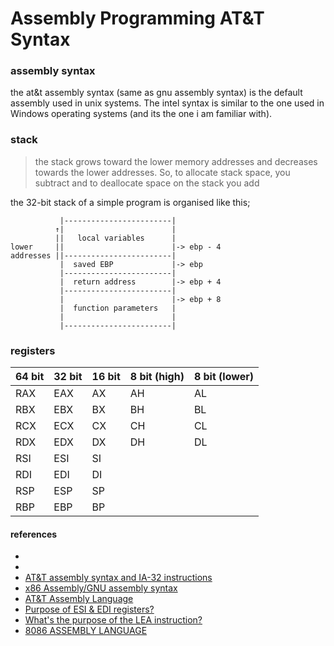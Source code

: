 # Assembly Programming AT&T Syntax

### assembly syntax
the at&t assembly syntax (same as gnu assembly syntax) is the default assembly
used in unix systems. The intel syntax is similar to the one used in Windows
operating systems (and its the one i am familiar with).

### stack
> the stack grows toward the lower memory addresses and decreases towards the
lower addresses. So, to allocate stack space, you subtract and to deallocate 
space on the stack you add

the 32-bit stack of a simple program is organised like this;

```
           |------------------------|
          ↑|                        |
          ||   local variables      |
lower     ||                        |-> ebp - 4 
addresses ||------------------------| 
           |  saved EBP             |-> ebp
           |------------------------| 
           |  return address        |-> ebp + 4 
           |------------------------|
           |                        |-> ebp + 8
           |  function parameters   | 
           |                        |
           |------------------------|
 ```

### registers

| 64 bit | 32 bit | 16 bit | 8 bit (high) | 8 bit (lower) |
|--------|--------|--------|--------------|---------------|
| RAX | EAX | AX | AH | AL | 
| RBX | EBX | BX | BH | BL |
| RCX | ECX | CX | CH | CL |
| RDX | EDX | DX | DH | DL |
| RSI | ESI | SI |
| RDI | EDI | DI |
| RSP | ESP | SP |
| RBP | EBP | BP |

#### references
- [](https://flint.cs.yale.edu/cs421/papers/x86-asm/asm.html)
- [](https://csiflabs.cs.ucdavis.edu/~ssdavis/50/att-syntax.htm)
- [AT&T assembly syntax and IA-32 instructions](https://gist.github.com/DmitrySoshnikov/c67cbde1cceb0d6a194830b41baa5c8b)
- [x86 Assembly/GNU assembly syntax](https://en.wikibooks.org/wiki/X86_Assembly/GNU_assembly_syntax)
- [AT&T Assembly Language](http://neuraldk.org/document.php?att_asm)
- [Purpose of ESI & EDI registers?](https://stackoverflow.com/questions/1856320/purpose-of-esi-edi-registers)
- [What's the purpose of the LEA instruction?](https://stackoverflow.com/questions/1658294/whats-the-purpose-of-the-lea-instruction?rq=1)
- [8086 ASSEMBLY LANGUAGE](https://www.cs.uregina.ca/Dept/manuals/Manuals/7Language/7_9_8086/7_9Assembly.html)

